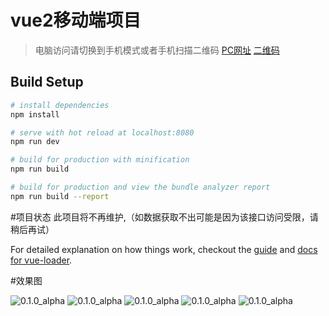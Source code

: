 # vue2移动端项目

> 电脑访问请切换到手机模式或者手机扫描二维码
[PC网址](https://lxwily.github.io/vue2/)
[二维码](https://github.com/lxwily/vue2-material/blob/master/src/assets/code.png?raw=true)

## Build Setup

``` bash
# install dependencies
npm install

# serve with hot reload at localhost:8080
npm run dev

# build for production with minification
npm run build

# build for production and view the bundle analyzer report
npm run build --report
```

#项目状态
此项目将不再维护,（如数据获取不出可能是因为该接口访问受限，请稍后再试）

For detailed explanation on how things work, checkout the [guide](http://vuejs-templates.github.io/webpack/) and [docs for vue-loader](http://vuejs.github.io/vue-loader).


#效果图

![0.1.0_alpha](https://github.com/lxwily/vue2-material/blob/master/src/assets/login.jpg?raw=true)
![0.1.0_alpha](https://github.com/lxwily/vue2-material/blob/master/src/assets/book.jpg?raw=true)
![0.1.0_alpha](https://github.com/lxwily/vue2-material/blob/master/src/assets/home.jpg?raw=true)
![0.1.0_alpha](https://github.com/lxwily/vue2-material/blob/master/src/assets/music.jpg?raw=true)
![0.1.0_alpha](https://github.com/lxwily/vue2-material/blob/master/src/assets/pitrue.jpg?raw=true)
